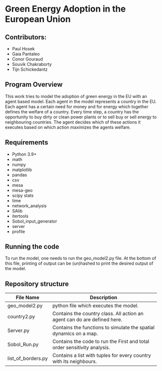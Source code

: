 # Green Energy Adoption in the European Union


## Contributors:

* Paul Hosek
* Gaia Pantaleo
* Conor Gouraud
* Souvik Chakraborty
* Tijn Schickedantz

## Program Overview
This work tries to model the adoption of green energy in the EU with an agent based model. 
Each agent in the model represents a country in the EU. Each agent has a certain need for money and for energy
which together defines the welfare of a country. Every time step, a country has the opportunity to buy dirty or clean power plants
or to sell buy or sell energy to neighbouring countries. The agent decides which of these actions it executes based on which action
maximizes the agents welfare.


## Requirements
* Python 3.9+
* math
* numpy
* matplotlib
* pandas
* csv
* mesa
* mesa-geo
* scipy stats
* time
* network_analysis
* SAlib
* itertools
* Sobol_input_generator
* server
* profile

## Running the code

To run the model, one needs to run the geo_model2.py file. At the bottom of this file, printing of output can be (un)hashed 
to print the desired output of the model.


## Repository structure


| File Name           | Description                                                                                                                                                                                          |
|---------------------|------------------------------------------------------------------------------------------------------------------------------------------------------------------------------------------------------|
|geo_model2.py| python file which executes the model.|
|country2.py| Contains the country class. All action an agent can do are defined here.|
|Server.py| Contains the functions to simulate the spatial dynamics on a map.|
|Sobol_Run.py| Contains the code to run the First and total order sensitivity analysis.|
|list_of_borders.py| Contains a list with tuples for every country with its neighbours.|


